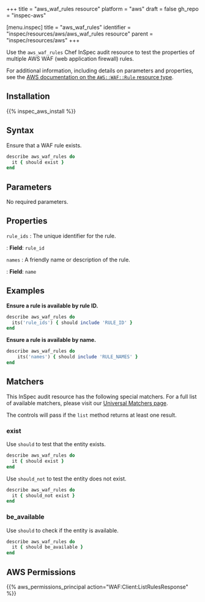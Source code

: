 +++
title = "aws_waf_rules resource"
platform = "aws"
draft = false
gh_repo = "inspec-aws"

[menu.inspec]
title = "aws_waf_rules"
identifier = "inspec/resources/aws/aws_waf_rules resource"
parent = "inspec/resources/aws"
+++

Use the `aws_waf_rules` Chef InSpec audit resource to test the properties of multiple AWS WAF (web application firewall) rules.

For additional information, including details on parameters and properties, see the [AWS documentation on the `AWS::WAF::Rule` resource type](https://docs.aws.amazon.com/AWSCloudFormation/latest/UserGuide/aws-resource-waf-rule.html).

## Installation

{{% inspec_aws_install %}}

## Syntax

Ensure that a WAF rule exists.

```ruby
describe aws_waf_rules do
  it { should exist }
end
```

## Parameters

No required parameters.

## Properties

`rule_ids`
: The unique identifier for the rule.

: **Field**: `rule_id`

`names`
: A friendly name or description of the rule.

: **Field**: `name`

## Examples

**Ensure a rule is available by rule ID.**

```ruby
describe aws_waf_rules do
  its('rule_ids') { should include 'RULE_ID' }
end
```

**Ensure a rule is available by name.**

```ruby
describe aws_waf_rules do
    its('names') { should include 'RULE_NAMES' }
end
```

## Matchers

This InSpec audit resource has the following special matchers. For a full list of available matchers, please visit our [Universal Matchers page](https://www.inspec.io/docs/reference/matchers/).

The controls will pass if the `list` method returns at least one result.

### exist

Use `should` to test that the entity exists.

```ruby
describe aws_waf_rules do
  it { should exist }
end
```

Use `should_not` to test the entity does not exist.

```ruby
describe aws_waf_rules do
  it { should_not exist }
end
```

### be_available

Use `should` to check if the entity is available.

```ruby
describe aws_waf_rules do
  it { should be_available }
end
```

## AWS Permissions

{{% aws_permissions_principal action="WAF:Client:ListRulesResponse" %}}
